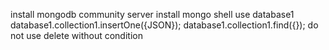 install mongodb community server
install mongo shell
use database1
database1.collection1.insertOne({JSON});
database1.collection1.find({});
do not use delete without condition
